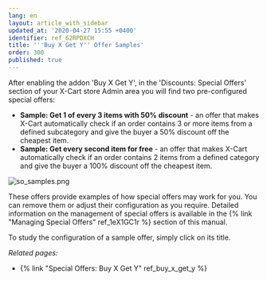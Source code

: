 ```yaml
---
lang: en
layout: article_with_sidebar
updated_at: '2020-04-27 15:55 +0400'
identifier: ref_62RPDXCH
title: '''Buy X Get Y'' Offer Samples'
order: 300
published: true
---
```

After enabling the addon 'Buy X Get Y', in the 'Discounts: Special Offers' section of your X-Cart store Admin area you will find two pre-configured special offers:
   * **Sample: Get 1 of every 3 items with 50% discount** - an offer that makes X-Cart automatically check if an order contains 3 or more items from a defined subcategory and give the buyer a 50% discount off the cheapest item.
   * **Sample: Get every second item for free** - an offer that makes X-Cart automatically check if an order contains 2 items from a defined category and give the buyer a 100% discount off the cheapest item.

![so_samples.png]({{site.baseurl}}/attachments/ref_buy_x_get_y/so_samples.png)

These offers provide examples of how special offers may work for you. You can remove them or adjust their configuration as you require. Detailed information on the management of special offers is available in the {% link "Managing Special Offers" ref_1eX1GC1r %} section of this manual.

To study the configuration of a sample offer, simply click on its title.

_Related pages:_
   
   * {% link "Special Offers: Buy X Get Y" ref_buy_x_get_y %}
  
   
